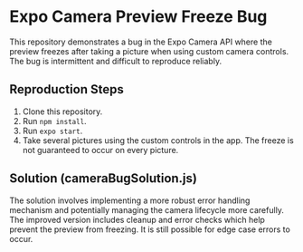 # Expo Camera Preview Freeze Bug

This repository demonstrates a bug in the Expo Camera API where the preview freezes after taking a picture when using custom camera controls. The bug is intermittent and difficult to reproduce reliably.

## Reproduction Steps
1. Clone this repository.
2. Run `npm install`.
3. Run `expo start`.
4. Take several pictures using the custom controls in the app.  The freeze is not guaranteed to occur on every picture.

## Solution (cameraBugSolution.js)
The solution involves implementing a more robust error handling mechanism and potentially managing the camera lifecycle more carefully. The improved version includes cleanup and error checks which help prevent the preview from freezing.  It is still possible for edge case errors to occur.